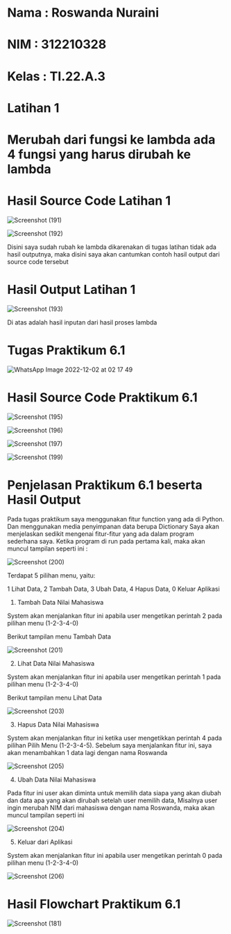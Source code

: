 # Nama : Roswanda Nuraini

# NIM : 312210328

# Kelas : TI.22.A.3

# Latihan 1

# Merubah dari fungsi ke lambda ada 4 fungsi yang harus dirubah ke lambda

# Hasil Source Code Latihan 1

![Screenshot (191)](https://user-images.githubusercontent.com/115516632/205296036-b12abdac-13a6-4237-918b-dfacd73df604.png)

![Screenshot (192)](https://user-images.githubusercontent.com/115516632/205296075-202edf7c-c1e6-4d3f-81dd-05ebc7769d6d.png)

Disini saya sudah rubah ke lambda dikarenakan di tugas latihan tidak ada hasil outputnya, maka disini saya akan cantumkan contoh hasil output dari source code tersebut

# Hasil Output Latihan 1

![Screenshot (193)](https://user-images.githubusercontent.com/115516632/205418254-e7c23c60-4d58-460f-942a-aac8670330fd.png)

Di atas adalah hasil inputan dari hasil proses lambda

# Tugas Praktikum 6.1

![WhatsApp Image 2022-12-02 at 02 17 49](https://user-images.githubusercontent.com/115516632/205425430-58806a50-8d8c-4baa-9d89-7d4a16d9c816.jpeg)

# Hasil Source Code Praktikum 6.1

![Screenshot (195)](https://user-images.githubusercontent.com/115516632/205419392-cf21eda6-7647-4612-a7ec-492dc973720d.png)

![Screenshot (196)](https://user-images.githubusercontent.com/115516632/205419595-80547806-8b65-4c08-b12a-49368f488eab.png)

![Screenshot (197)](https://user-images.githubusercontent.com/115516632/205419649-c2272f85-2fc8-42fd-b6c1-bfbd21b256ed.png)

![Screenshot (199)](https://user-images.githubusercontent.com/115516632/205419869-503a3c23-a73e-4a31-a284-67826bb6bf6d.png)

# Penjelasan Praktikum 6.1 beserta Hasil Output

Pada tugas praktikum saya menggunakan fitur function yang ada di Python. Dan menggunakan media penyimpanan data berupa Dictionary Saya akan menjelaskan sedikit mengenai fitur-fitur yang ada dalam program sederhana saya. Ketika program di run pada pertama kali, maka akan muncul tampilan seperti ini :

![Screenshot (200)](https://user-images.githubusercontent.com/115516632/205422663-018f421a-84e0-49c6-90ca-81b4c4ff392c.png)

Terdapat 5 pilihan menu, yaitu:

1 Lihat Data, 2 Tambah Data, 3 Ubah Data, 4 Hapus Data, 0 Keluar Aplikasi

1. Tambah Data Nilai Mahasiswa 

System akan menjalankan fitur ini apabila user mengetikan perintah 2 pada pilihan menu (1-2-3-4-0)

Berikut tampilan menu Tambah Data

![Screenshot (201)](https://user-images.githubusercontent.com/115516632/205423068-693f04af-4fae-45ad-aeb4-8a04e3af7624.png)

2. Lihat Data Nilai Mahasiswa

System akan menjalankan fitur ini apabila user mengetikan perintah 1 pada pilihan menu (1-2-3-4-0)

Berikut tampilan menu Lihat Data

![Screenshot (203)](https://user-images.githubusercontent.com/115516632/205423922-a77954fd-28a3-4106-8da2-b79c968fd3bd.png)

3. Hapus Data Nilai Mahasiswa

System akan menjalankan fitur ini ketika user mengetikkan perintah 4 pada pilihan Pilih Menu (1-2-3-4-5). Sebelum saya menjalankan fitur ini, saya akan menambahkan 1 data lagi dengan nama Roswanda

![Screenshot (205)](https://user-images.githubusercontent.com/115516632/205425115-c1eb19c4-4ddb-445d-9d16-8194922acf50.png)

4. Ubah Data Nilai Mahasiswa

Pada fitur ini user akan diminta untuk memilih data siapa yang akan diubah dan data apa yang akan dirubah setelah user memilih data, Misalnya user ingin merubah NIM dari mahasiswa dengan nama Roswanda, maka akan muncul tampilan seperti ini

![Screenshot (204)](https://user-images.githubusercontent.com/115516632/205424282-8095d860-1275-4aea-b4ef-ac556db82ccc.png)

5. Keluar dari Aplikasi

System akan menjalankan fitur ini apabila user mengetikan perintah 0 pada pilihan menu (1-2-3-4-0)

![Screenshot (206)](https://user-images.githubusercontent.com/115516632/205425270-884d7d77-9819-4585-8edf-e3b84aa0dd12.png)

# Hasil Flowchart Praktikum 6.1

![Screenshot (181)](https://user-images.githubusercontent.com/115516632/205425351-1be2c68e-38af-4d47-954f-5508ee4abd9b.png)


